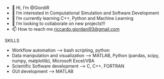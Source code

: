 - 👋 Hi, I’m @GiordiR
- 👀 I’m interested in Computational Simulation and Software Development
- 🌱 I’m currently learning C++, Python and Machine Learning
- 💞️ I’m looking to collaborate on new projects!!!
- 📫 How to reach me riccardo.giordani93@gmail.com

SKILLS
- Workflow automation --> bash scripting, python 
- Data manipulation and visualization --> MATLAB, Python (pandas, scipy, numpy, matplotlib), Microsoft Excel/VBA
- Scientific Software development --> C, C++, FORTRAN
- GUI development --> MATLAB
        

<!---
GiordiR/GiordiR is a ✨ special ✨ repository because its `README.md` (this file) appears on your GitHub profile.
You can click the Preview link to take a look at your changes.
--->
